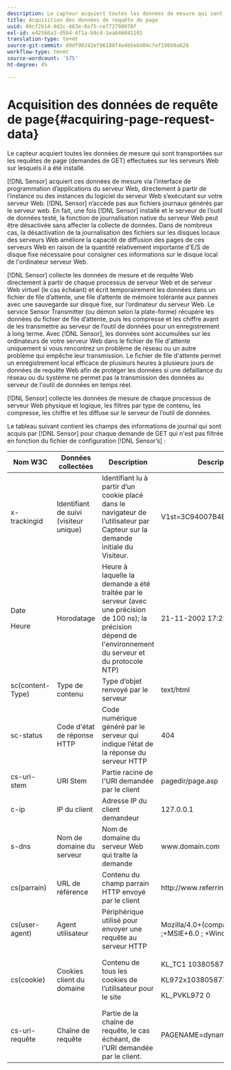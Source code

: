 ```yaml
---
description: Le capteur acquiert toutes les données de mesure qui sont transportées sur les requêtes de page (demandes de GET) effectuées sur les serveurs Web sur lesquels il a été installé.
title: Acquisition des données de requête de page
uuid: 06cf2b14-8d2c-483e-8a75-ce772798978f
exl-id: e42566a3-d5b4-4f1a-b8cd-1ea646041101
translation-type: tm+mt
source-git-commit: d9df90242ef96188f4e4b5e6d04cfef196b0a628
workflow-type: tm+mt
source-wordcount: '575'
ht-degree: 4%

---
```


# Acquisition des données de requête de page{#acquiring-page-request-data}

Le capteur acquiert toutes les données de mesure qui sont transportées sur les requêtes de page (demandes de GET) effectuées sur les serveurs Web sur lesquels il a été installé.

[!DNL Sensor] acquiert ces données de mesure via l’interface de programmation d’applications du serveur Web, directement à partir de l’instance ou des instances du logiciel du serveur Web s’exécutant sur votre serveur Web. [!DNL Sensor] n’accède pas aux fichiers journaux générés par le serveur web. En fait, une fois [!DNL Sensor] installé et le serveur de l’outil de données testé, la fonction de journalisation native du serveur Web peut être désactivée sans affecter la collecte de données. Dans de nombreux cas, la désactivation de la journalisation des fichiers sur les disques locaux des serveurs Web améliore la capacité de diffusion des pages de ces serveurs Web en raison de la quantité relativement importante d&#39;E/S de disque fixe nécessaire pour consigner ces informations sur le disque local de l&#39;ordinateur serveur Web.

[!DNL Sensor] collecte les données de mesure et de requête Web directement à partir de chaque processus de serveur Web et de serveur Web virtuel (le cas échéant) et écrit temporairement les données dans un fichier de file d’attente, une file d’attente de mémoire tolérante aux pannes avec une sauvegarde sur disque fixe, sur l’ordinateur du serveur Web. Le service Sensor Transmitter (ou démon selon la plate-forme) récupère les données du fichier de file d’attente, puis les compresse et les chiffre avant de les transmettre au serveur de l’outil de données pour un enregistrement à long terme. Avec [!DNL Sensor], les données sont accumulées sur les ordinateurs de votre serveur Web dans le fichier de file d&#39;attente uniquement si vous rencontrez un problème de réseau ou un autre problème qui empêche leur transmission. Le fichier de file d&#39;attente permet un enregistrement local efficace de plusieurs heures à plusieurs jours de données de requête Web afin de protéger les données si une défaillance du réseau ou du système ne permet pas la transmission des données au serveur de l&#39;outil de données en temps réel.

[!DNL Sensor] collecte les données de mesure de chaque processus de serveur Web physique et logique, les filtres par type de contenu, les compresse, les chiffre et les diffuse sur le serveur de l’outil de données.

Le tableau suivant contient les champs des informations de journal qui sont acquis par [!DNL Sensor] pour chaque demande de GET qui n&#39;est pas filtrée en fonction du fichier de configuration [!DNL Sensor’s] :

<table id="table_5F65474150EC41648B35D0B031FB9B15"> 
 <thead> 
  <tr> 
   <th colname="col1" class="entry"> Nom W3C </th> 
   <th colname="col2" class="entry"> Données collectées </th> 
   <th colname="col3" class="entry"> Description </th> 
   <th colname="col4" class="entry"> Description </th> 
  </tr> 
 </thead>
 <tbody> 
  <tr> 
   <td colname="col1"> x-trackingid </td> 
   <td colname="col2"> Identifiant de suivi (visiteur unique) </td> 
   <td colname="col3"> Identifiant lu à partir d’un cookie placé dans le navigateur de l’utilisateur par <span class="wintitle"> Capteur </span> sur la demande initiale du Visiteur. </td> 
   <td colname="col4"> V1st=3C94007B4E01F9C2 </td> 
  </tr> 
  <tr> 
   <td colname="col1"> <p>Date </p> <p>Heure </p> </td> 
   <td colname="col2"> Horodatage </td> 
   <td colname="col3"> Heure à laquelle la demande a été traitée par le serveur (avec une précision de 100 ns); la précision dépend de l'environnement du serveur et du protocole NTP) </td> 
   <td colname="col4"> 21-11-2002 17:21:45.123 </td> 
  </tr> 
  <tr> 
   <td colname="col1"> sc(content-Type) </td> 
   <td colname="col2"> Type de contenu </td> 
   <td colname="col3"> Type d’objet renvoyé par le serveur </td> 
   <td colname="col4"> text/html </td> 
  </tr> 
  <tr> 
   <td colname="col1"> sc-status </td> 
   <td colname="col2"> Code d'état de réponse HTTP </td> 
   <td colname="col3"> Code numérique généré par le serveur qui indique l’état de la réponse du serveur HTTP </td> 
   <td colname="col4"> 404 </td> 
  </tr> 
  <tr> 
   <td colname="col1"> cs-uri-stem </td> 
   <td colname="col2"> URI Stem </td> 
   <td colname="col3"> Partie racine de l'URI demandée par le client </td> 
   <td colname="col4"> <span class="filepath"> pagedir/page.asp  </span> </td> 
  </tr> 
  <tr> 
   <td colname="col1"> c-ip </td> 
   <td colname="col2"> IP du client </td> 
   <td colname="col3"> Adresse IP du client demandeur </td> 
   <td colname="col4"> 127.0.0.1 </td> 
  </tr> 
  <tr> 
   <td colname="col1"> s-dns </td> 
   <td colname="col2"> Nom de domaine du serveur </td> 
   <td colname="col3"> Nom de domaine du serveur Web qui traite la demande </td> 
   <td colname="col4"> <span class="filepath"> www.domain.com  </span> </td> 
  </tr> 
  <tr> 
   <td colname="col1"> cs(parrain) </td> 
   <td colname="col2"> URL de référence </td> 
   <td colname="col3"> Contenu du champ parrain HTTP envoyé par le client </td> 
   <td colname="col4"> <span class="filepath"> http://www.referringsite.com  </span> </td> 
  </tr> 
  <tr> 
   <td colname="col1"> cs(user-agent) </td> 
   <td colname="col2"> Agent utilisateur </td> 
   <td colname="col3"> Périphérique utilisé pour envoyer une requête au serveur HTTP </td> 
   <td colname="col4"> Mozilla/4.0+(compatible ;+MSIE+6.0 ; +Windows+NT+5.1) </td> 
  </tr> 
  <tr> 
   <td colname="col1"> cs(cookie) </td> 
   <td colname="col2"> Cookies client du domaine </td> 
   <td colname="col3"> Contenu de tous les cookies de l’utilisateur pour le site </td> 
   <td colname="col4"> <p>KL_TC1 1038058778312 </p> <p>KL972x1038058778312282052 </p> <p>KL_PVKL972 0 </p> </td> 
  </tr> 
  <tr> 
   <td colname="col1"> cs-uri-requête </td> 
   <td colname="col2"> Chaîne de requête </td> 
   <td colname="col3"> Partie de la chaîne de requête, le cas échéant, de l’URI demandée par le client. </td> 
   <td colname="col4"> PAGENAME=dynamic1&amp;link=3001 </td> 
  </tr> 
 </tbody> 
</table>
